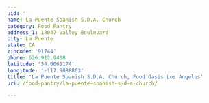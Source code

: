 ```yaml
---
uid: ''
name: La Puente Spanish S.D.A. Church
category: Food Pantry
address_1: 18047 Valley Boulevard
city: La Puente
state: CA
zipcode: '91744'
phone: 626.912.9408
latitude: '34.0065174'
longitude: '-117.9088863'
title: 'La Puente Spanish S.D.A. Church, Food Oasis Los Angeles'
uri: /food-pantry/la-puente-spanish-s-d-a-church/

---
```


